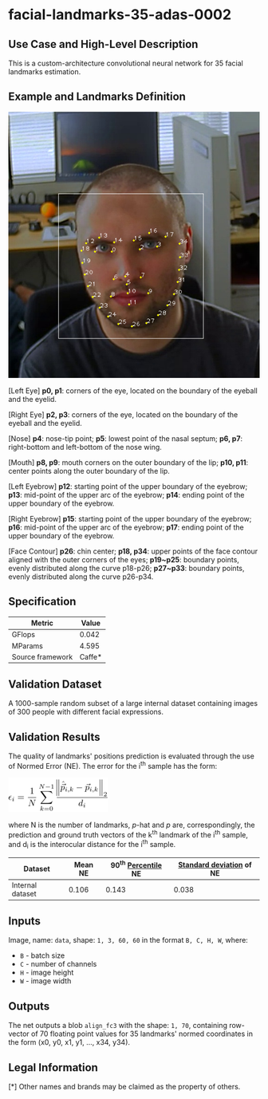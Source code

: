 # facial-landmarks-35-adas-0002

## Use Case and High-Level Description

This is a custom-architecture convolutional neural network for 35 facial landmarks estimation.

## Example and Landmarks Definition

![](./description/landmarks_illustration.png)

[Left Eye]
**p0, p1**: corners of the eye, located on the boundary of the eyeball and the eyelid.

[Right Eye]
**p2, p3**: corners of the eye, located on the boundary of the eyeball and the eyelid.

[Nose]
**p4**: nose-tip point; **p5**: lowest point of the nasal septum; **p6, p7**: right-bottom and left-bottom of the nose wing.

[Mouth]
**p8, p9**: mouth corners on the outer boundary of the lip; **p10, p11**: center points along the outer boundary of the lip.

[Left Eyebrow]
**p12**: starting point of the upper boundary of the eyebrow;  **p13**: mid-point of the upper arc of the eyebrow; **p14**: ending point of the upper boundary of the eyebrow.

[Right Eyebrow]
**p15**: starting point of the upper boundary of the eyebrow;  **p16**: mid-point of the upper arc of the eyebrow; **p17**: ending point of the upper boundary of the eyebrow.

[Face Contour]
**p26**: chin center; **p18, p34**: upper points of the face contour aligned with the outer corners of the eyes;
**p19~p25**: boundary points, evenly distributed along the curve p18-p26;
**p27~p33**: boundary points, evenly distributed along the curve p26-p34.

## Specification

| Metric                | Value                                       |
|-----------------------|---------------------------------------------|
| GFlops                | 0.042                                       |
| MParams               | 4.595                                       |
| Source framework      | Caffe\*                                     |

## Validation Dataset

A 1000-sample random subset of a large internal dataset containing images of 300 people with different facial expressions.

## Validation Results

The quality of landmarks' positions prediction is evaluated through the use of Normed Error (NE). The error for the i<sup>th</sup> sample has the form:

![](./description/error_formula.png)

where N is the number of landmarks, _p_-hat and _p_ are, correspondingly, the prediction and ground truth vectors of the k<sup>th</sup> landmark of the i<sup>th</sup> sample, and d<sub>i</sub> is the interocular distance for the i<sup>th</sup> sample.

| Dataset          | Mean NE | 90<sup>th</sup> [Percentile](https://en.wikipedia.org/wiki/Percentile) NE |[Standard deviation](https://en.wikipedia.org/wiki/Standard_deviation) of NE |
|------------------|---------|---------------------------------------------------------------------------|-----------------------------------------------------------------------------|
| Internal dataset | 0.106   | 0.143                                                                     | 0.038                                                                       |

## Inputs

Image, name: `data`, shape: `1, 3, 60, 60` in the format `B, C, H, W`, where:

- `B` - batch size
- `C` - number of channels
- `H` - image height
- `W` - image width

## Outputs

The net outputs a blob `align_fc3` with the shape: `1, 70`, containing row-vector of 70 floating point values for 35 landmarks' normed coordinates in the form (x0, y0, x1, y1, ..., x34, y34).

## Legal Information
[*] Other names and brands may be claimed as the property of others.
